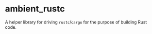 # ambient_rustc

A helper library for driving `rustc`/`cargo` for the purpose of building Rust code.
